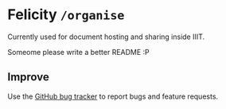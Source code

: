 # Felicity `/organise`

Currently used for document hosting and sharing inside IIIT.

Someome please write a better README :P

## Improve

Use the [GitHub bug tracker](https://github.com/felicity-iiith/organise-feli/issues) to report bugs and feature requests.
